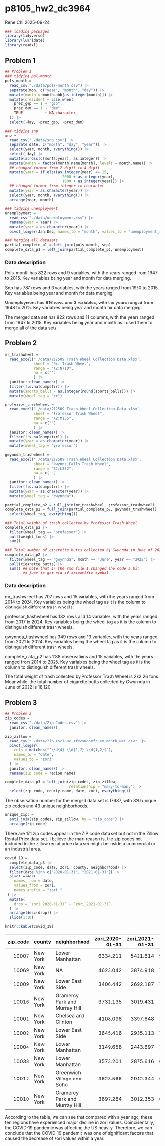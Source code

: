 p8105_hw2_dc3964
================
Rene Chi
2025-09-24

``` r
### loading packages
library(tidyverse)
library(lubridate)
library(readxl)
```

## Problem 1

``` r
## Problem 1
### tidying pol-month
pols_month =
  read_csv("./data/pols-month.csv") |> 
  separate(mon, c("year", "month", "day")) |> 
  mutate(month = month.abb[as.integer(month)]) |> 
  mutate(president = case_when(
    prez_gop == 1 ~ "gop",
    prez_dem == 1 ~ "dem",
    TRUE          ~ NA_character_
  )) |> 
  select(-day, -prez_gop, -prez_dem)

### tidying snp
snp = 
  read_csv("./data/snp.csv") |> 
  separate(date, c("month", "day", "year")) |> 
  select(year, month, everything()) |> 
  select(-day) |> 
  mutate(across(c(month:year), as.integer)) |> 
  mutate(month = factor(month.name[month], levels = month.name)) |> 
  ## changed format from 2 digit to 4 digit 
  mutate(year = if_else(as.integer(year) <= 15,
                          2000 + as.integer(year),
                          1900 + as.integer(year))) |> 
  ## changed format from integer to character
  mutate(year = as.character(year)) |> 
  select(year, month, everything()) |> 
  arrange(year, month)

### tidying unemployment
unemployment =
  read_csv("./data/unemployment.csv") |> 
  rename(year = Year) |> 
  mutate(year = as.character(year)) |> 
  pivot_longer(Jan:Dec, names_to = "month", values_to = "unemployment_rate")

### Merging all datasets
partial_complete_p1 = left_join(pols_month, snp) 
complete_data_p1 = left_join(partial_complete_p1, unemployment)
```

### **Data description**

Pols-month has 822 rows and 9 variables, with the years ranged from 1947
to 2015. Key variables being year and month for data merging.

Snp has 787 rows and 3 variables, with the years ranged from 1950 to
2015. Key variables being year and month for data merging.

Unemployment has 816 rows and 3 variables, with the years ranged from
1948 to 2015. Key variables being year and month for data merging.

The merged data set has 822 rows and 11 columns, with the years ranged
from 1947 to 2015. Key variables being year and month as I used them to
merge all of the data sets.

## Problem 2

``` r
mr_trashwheel =
  read_excel("./data/202509 Trash Wheel Collection Data.xlsx",
             sheet = "Mr. Trash Wheel",
             range = "A2:N710",
             na = c("")
             ) |> 
  janitor::clean_names() |> 
  filter(!is.na(dumpster)) |> 
  mutate(sports_balls = as.integer(round(sports_balls))) |>
  mutate(wheel_tag = "mr")

professor_trashwheel =
  read_excel("./data/202509 Trash Wheel Collection Data.xlsx",
             sheet = "Professor Trash Wheel",
             range = "A2:M135", 
             na = c("")
             ) |> 
  janitor::clean_names() |>
  filter(!is.na(dumpster)) |> 
  mutate(year = as.character(year)) |> 
  mutate(wheel_tag = "professor")

gwynnda_trashwheel =
  read_excel("./data/202509 Trash Wheel Collection Data.xlsx",
             sheet = "Gwynns Falls Trash Wheel",
             range = "A2:L352",
             na = c("")
             ) |> 
  janitor::clean_names() |>
  filter(!is.na(dumpster)) |> 
  mutate(year = as.character(year)) |> 
  mutate(wheel_tag = "gwynnda")

partial_complete_p2 = full_join(mr_trashwheel, professor_trashwheel)
complete_data_p2 = full_join(partial_complete_p2, gwynnda_trashwheel) |> 
  select(wheel_tag, everything())

### Total weight of trash collected by Professor Trash Wheel
complete_data_p2 |> 
  filter(wheel_tag == "professor") |>   
  pull(weight_tons) |>                   
  sum()      

### Total number of cigarette butts collected by Gwynnda in June of 2022
complete_data_p2 |> 
  filter(wheel_tag == "gwynnda", month == "June", year == "2022") |>   
  pull(cigarette_butts) |>                   
  sum() ## note that in the rmd file I changed the code a bit
        ## just to get rid of scientific symbol
```

### **Data description**

mr_trashwheel has 707 rows and 15 variables, with the years ranged from
2014 to 2024. Key variables being the wheel tag as it is the column to
distinguish different trash wheels.

professor_trashwheel has 132 rows and 14 variables, with the years
ranged from 2017 to 2024. Key variables being the wheel tag as it is the
column to distinguish different trash wheels.

gwynnda_trashwheel has 349 rows and 13 variables, with the years ranged
from 2021 to 2024. Key variables being the wheel tag as it is the column
to distinguish different trash wheels.

complete_data_p2 has 1188 observations and 15 variables, with the years
ranged from 2014 to 2025. Key variables being the wheel tag as it is the
column to distinguish different trash wheels.

The total weight of trash collected by Professor Trash Wheel is 282.26
tons. Meanwhile, the total number of cigarette butts collected by
Gwynnda in June of 2022 is 18,120

## Problem 3

``` r
## Problem 3
zip_codes = 
  read_csv("./data/Zip Codes.csv") |> 
  janitor::clean_names()

zip_zillow =
  read_csv("./data/Zip_zori_uc_sfrcondomfr_sm_month_NYC.csv") |>
  pivot_longer(
    cols = matches("^\\d{4}-\\d{1,2}-\\d{1,2}$"), 
    names_to = "date",
    values_to = "zori"
  ) |> 
  janitor::clean_names() |> 
  rename(zip_code = region_name)

complete_data_p3 = left_join(zip_codes, zip_zillow,
                             relationship = "many-to-many") |> 
  select(zip_code, county_name, date, zori, everything())
```

The observation number for the merged data set is 17687, with 320 unique
zip codes and 43 unique neighborhoods.

``` r
unique_zips =
  anti_join(zip_codes, zip_zillow, by = "zip_code") |>
  arrange(zip_code)
```

There are 171 zip codes appear in the ZIP code data set but not in the
Zillow Rental Price data set. I believe the main reason is, the zip
codes not included in the zillow rental price data set might be inside a
commercial or an industrial area.

``` r
covid_19 =
  complete_data_p3 |> 
  select(zip_code, date, zori, county, neighborhood) |> 
  filter(date %in% c("2020-01-31", "2021-01-31")) |> 
  pivot_wider(
    names_from = date,
    values_from = zori,
    names_prefix = "zori_"
 ) |> 
  mutate(
    drop = `zori_2020-01-31` - `zori_2021-01-31`
  ) |> 
  arrange(desc(drop)) |> 
  slice(1:10)

knitr::kable(covid_19)
```

| zip_code | county | neighborhood | zori_2020-01-31 | zori_2021-01-31 | drop |
|---:|:---|:---|---:|---:|---:|
| 10007 | New York | Lower Manhattan | 6334.211 | 5421.614 | 912.5966 |
| 10069 | New York | NA | 4623.042 | 3874.918 | 748.1245 |
| 10009 | New York | Lower East Side | 3406.442 | 2692.187 | 714.2550 |
| 10016 | New York | Gramercy Park and Murray Hill | 3731.135 | 3019.431 | 711.7045 |
| 10001 | New York | Chelsea and Clinton | 4108.098 | 3397.648 | 710.4499 |
| 10002 | New York | Lower East Side | 3645.416 | 2935.113 | 710.3028 |
| 10004 | New York | Lower Manhattan | 3149.658 | 2443.697 | 705.9608 |
| 10038 | New York | Lower Manhattan | 3573.201 | 2875.616 | 697.5853 |
| 10012 | New York | Greenwich Village and Soho | 3628.566 | 2942.344 | 686.2218 |
| 10010 | New York | Gramercy Park and Murray Hill | 3697.284 | 3012.353 | 684.9304 |

According to the table, we can see that compared with a year ago, these
ten regions have experienced major decline in zori values.
Coincidentally, the COVID-19 pandemic was affecting the US heavily.
Therefore, we can conclude that the COVID-19 pandemic was one of
significant factors that caused the decrease of zori values within a
year.
